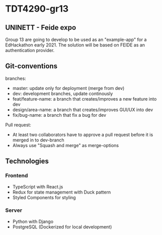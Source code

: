 # TDT4290-gr13

## UNINETT - Feide expo
Group 13 are going to develop to be used as an "example-app" for a EdHackathon early 2021. The solution will be based on FEIDE as an authentication provider. 

## Git-conventions

branches:

- master: update only for deployment (merge from dev)
- dev: development branches, update continously
- feat/feature-name: a branch that creates/improves a new feature into dev
- design/area-name: a branch that creates/improves GUI/UX into dev
- fix/bug-name: a branch that fix a bug for dev

Pull request:

- At least two collaborators have to approve a pull request before it is merged in to dev-branch
- Always use "Squash and merge" as merge-options

## Technologies
### Frontend
- TypeScript with React.js
- Redux for state management with Duck pattern
- Styled Components for styling

### Server
- Python with Django
- PostgreSQL (Dockerized for local development)
